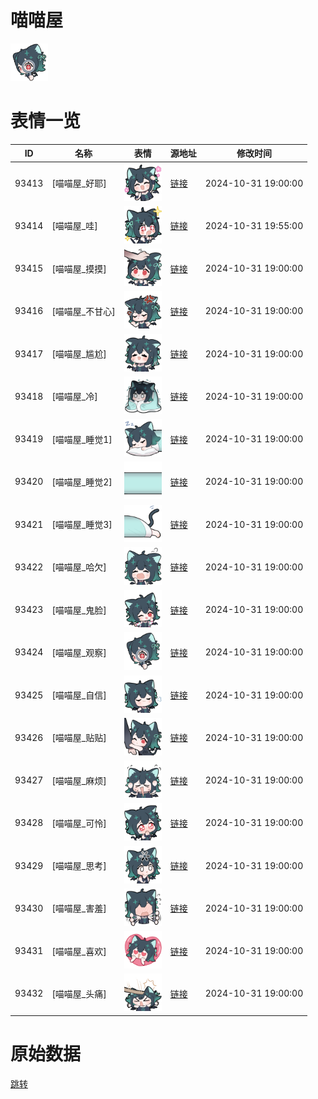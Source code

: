 # 喵喵屋

<img src="./cover.png" height="60" alt="cover" />

# 表情一览

|ID|名称|表情|源地址|修改时间|
|----|----|----|----|----|
|93413|[喵喵屋_好耶]|<img src="./pic/093413_%5B喵喵屋_好耶%5D.png" height="60" alt="好耶"/>|[链接](https://i0.hdslb.com/bfs/garb/6630a6c9f893981f449ab2f037d8357fcef3f68a.png)|2024-10-31 19:00:00|
|93414|[喵喵屋_哇]|<img src="./pic/093414_%5B喵喵屋_哇%5D.png" height="60" alt="哇"/>|[链接](https://i0.hdslb.com/bfs/garb/6d5e47f059ed2683fae2152b3a330488b3e05637.png)|2024-10-31 19:55:00|
|93415|[喵喵屋_摸摸]|<img src="./pic/093415_%5B喵喵屋_摸摸%5D.png" height="60" alt="摸摸"/>|[链接](https://i0.hdslb.com/bfs/garb/62484f4a819c2fb99f8fc28a7037db7a7f171e97.png)|2024-10-31 19:00:00|
|93416|[喵喵屋_不甘心]|<img src="./pic/093416_%5B喵喵屋_不甘心%5D.png" height="60" alt="不甘心"/>|[链接](https://i0.hdslb.com/bfs/garb/6a0c761a258cc2a4f32e4313628fecce4c65f1b6.png)|2024-10-31 19:00:00|
|93417|[喵喵屋_尴尬]|<img src="./pic/093417_%5B喵喵屋_尴尬%5D.png" height="60" alt="尴尬"/>|[链接](https://i0.hdslb.com/bfs/garb/7677f24c304a6900458e3be664ccc642047a8d58.png)|2024-10-31 19:00:00|
|93418|[喵喵屋_冷]|<img src="./pic/093418_%5B喵喵屋_冷%5D.png" height="60" alt="冷"/>|[链接](https://i0.hdslb.com/bfs/garb/9d7846c3a97ffef2906b16767a347bfaae19a45f.png)|2024-10-31 19:00:00|
|93419|[喵喵屋_睡觉1]|<img src="./pic/093419_%5B喵喵屋_睡觉1%5D.png" height="60" alt="睡觉1"/>|[链接](https://i0.hdslb.com/bfs/garb/530daeaeb27dafcee27fa10dc54beceeca996dbb.png)|2024-10-31 19:00:00|
|93420|[喵喵屋_睡觉2]|<img src="./pic/093420_%5B喵喵屋_睡觉2%5D.png" height="60" alt="睡觉2"/>|[链接](https://i0.hdslb.com/bfs/garb/a24b7a8c180eb82c1bf9dedc5e371d6033e1b7e6.png)|2024-10-31 19:00:00|
|93421|[喵喵屋_睡觉3]|<img src="./pic/093421_%5B喵喵屋_睡觉3%5D.png" height="60" alt="睡觉3"/>|[链接](https://i0.hdslb.com/bfs/garb/0da1c0f58d2076a34f55e86eabd7ca7c41dde972.png)|2024-10-31 19:00:00|
|93422|[喵喵屋_哈欠]|<img src="./pic/093422_%5B喵喵屋_哈欠%5D.png" height="60" alt="哈欠"/>|[链接](https://i0.hdslb.com/bfs/garb/2f89d4d820b7a8ee6fb07d164b3e6fe676bbc13a.png)|2024-10-31 19:00:00|
|93423|[喵喵屋_鬼脸]|<img src="./pic/093423_%5B喵喵屋_鬼脸%5D.png" height="60" alt="鬼脸"/>|[链接](https://i0.hdslb.com/bfs/garb/7c151c9f9050bcb883a7064358516f59a2f49718.png)|2024-10-31 19:00:00|
|93424|[喵喵屋_观察]|<img src="./pic/093424_%5B喵喵屋_观察%5D.png" height="60" alt="观察"/>|[链接](https://i0.hdslb.com/bfs/garb/cad27d58bab9b1114ad17604f33a60a15da76141.png)|2024-10-31 19:00:00|
|93425|[喵喵屋_自信]|<img src="./pic/093425_%5B喵喵屋_自信%5D.png" height="60" alt="自信"/>|[链接](https://i0.hdslb.com/bfs/garb/614a78c2bf1d3c5dadb38de5c09b34d3c96a3f18.png)|2024-10-31 19:00:00|
|93426|[喵喵屋_贴贴]|<img src="./pic/093426_%5B喵喵屋_贴贴%5D.png" height="60" alt="贴贴"/>|[链接](https://i0.hdslb.com/bfs/garb/c7cf32b48d132074f0010ea63f94fff806274bf7.png)|2024-10-31 19:00:00|
|93427|[喵喵屋_麻烦]|<img src="./pic/093427_%5B喵喵屋_麻烦%5D.png" height="60" alt="麻烦"/>|[链接](https://i0.hdslb.com/bfs/garb/e9223bb53db87bb9854d321e8680ec875570812c.png)|2024-10-31 19:00:00|
|93428|[喵喵屋_可怜]|<img src="./pic/093428_%5B喵喵屋_可怜%5D.png" height="60" alt="可怜"/>|[链接](https://i0.hdslb.com/bfs/garb/ee8cd3ad1302f4ce64bbfda5d430d21c41f98a15.png)|2024-10-31 19:00:00|
|93429|[喵喵屋_思考]|<img src="./pic/093429_%5B喵喵屋_思考%5D.png" height="60" alt="思考"/>|[链接](https://i0.hdslb.com/bfs/garb/36ae0ff3e64a6600b21986af27ed5aead89c057e.png)|2024-10-31 19:00:00|
|93430|[喵喵屋_害羞]|<img src="./pic/093430_%5B喵喵屋_害羞%5D.png" height="60" alt="害羞"/>|[链接](https://i0.hdslb.com/bfs/garb/5b34963c23cea03ac02c0abdde6120a505d26adc.png)|2024-10-31 19:00:00|
|93431|[喵喵屋_喜欢]|<img src="./pic/093431_%5B喵喵屋_喜欢%5D.png" height="60" alt="喜欢"/>|[链接](https://i0.hdslb.com/bfs/garb/c0b94bc180476520944bb1b50fd0ce3976d94cb6.png)|2024-10-31 19:00:00|
|93432|[喵喵屋_头痛]|<img src="./pic/093432_%5B喵喵屋_头痛%5D.png" height="60" alt="头痛"/>|[链接](https://i0.hdslb.com/bfs/garb/432a4e9433bd141b172bcef19cb0fb0e29ecf1d4.png)|2024-10-31 19:00:00|

# 原始数据

[跳转](./raw.json)

